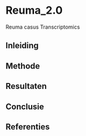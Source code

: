 # Reuma_2.0
Reuma casus Transcriptomics

## Inleiding


## Methode



## Resultaten



## Conclusie



## Referenties
